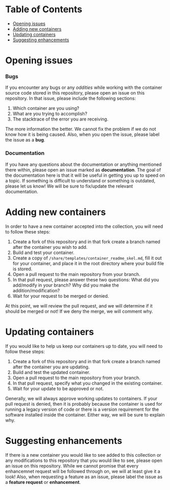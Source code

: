 # Table of Contents

* [Opening issues](#opening-issues)
* [Adding new containers](#adding-new-containers)
* [Updating containers](#updating-containers)
* [Suggesting enhancements](#suggesting-enhancements)

# Opening issues

### Bugs

If you encounter any bugs or any *oddities* while working with the container source code stored in this repository, please open an issue on this repository. In that issue, please include the following sections:

1. Which container are you using?
2. What are you trying to accomplish?
3. The stacktrace of the error you are receiving.

The more information the better. We cannot fix the problem if we do not know how it is being caused. Also, when you open the issue, please label the issue as a **bug**.

### Documentation

If you have any questions about the documentation or anything mentioned there within, please open an issue marked as **documentation**. The goal of the documentation here is that it will be useful in getting you up to speed on a topic. If something is difficult to understand or something is outdated, please let us know! We will be sure to fix/update the relevant documentation.

# Adding new containers

In order to have a new container accepted into the collection, you will need to follow these steps:

1. Create a fork of this repository and in that fork create a branch named after the container you wish to add.
2. Build and test your container.
3. Create a copy of `/share/templates/container_readme_skel.md`, fill it out for your container, and place it in the root directory where your build file is stored.
4. Open a pull request to the main repository from your branch.
5. In that pull request, please answer these two questions: What did you add/modify in your branch? Why did you make the addition/modification?
6. Wait for your request to be merged or denied.

At this point, we will review the pull request, and we will determine if it should be merged or not! If we deny the merge, we will comment why.

# Updating containers

If you would like to help us keep our containers up to date, you will need to follow these steps:

1. Create a fork of this repository and in that fork create a branch named after the container you are updating.
2. Build and test the updated container.
3. Open a pull request to the main repository from your branch.
4. In that pull request, specify what you changed in the existing container.
5. Wait for your update to be approved or not.

Generally, we will always approve working updates to containers. If your pull request is denied, then it is probably because the container is used for running a legacy version of code or there is a version requirement for the software installed inside the container. Either way, we will be sure to explain why.

# Suggesting enhancements

If there is a new container you would like to see added to this collection or any modifications to this repository that you would like to see, please open an issue on this repository. While we cannot promise that every enhancemnet request will be followed through on, we will at least give it a look! Also, when requesting a feature as an issue, please label the issue as a **feature request** or **enhancement**.
